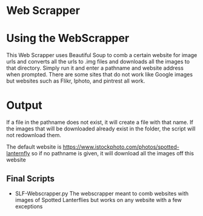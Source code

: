 # Web Scrapper 

# Using the WebScrapper 
This Web Scrapper uses Beautiful Soup to comb a certain website for image urls and converts all the urls to .img files and
downloads all the images to that directory. Simply run it and enter a pathname and website address when prompted. There are some sites that do not work like 
Google images but websites such as Flikr, Iphoto, and pintrest all work.

# Output
If a file in the pathname does not exist, it will create a file with that name.
If the images that will be downloaded already exist in the folder, the script will not redownload them.

The default website is https://www.istockphoto.com/photos/spotted-lanternfly so if no pathname is given, it will download all the images off this website

## Final Scripts
- SLF-Webscrapper.py 
  The webscrapper meant to comb websites with images of Spotted Lanterflies but works on any website with a few exceptions
